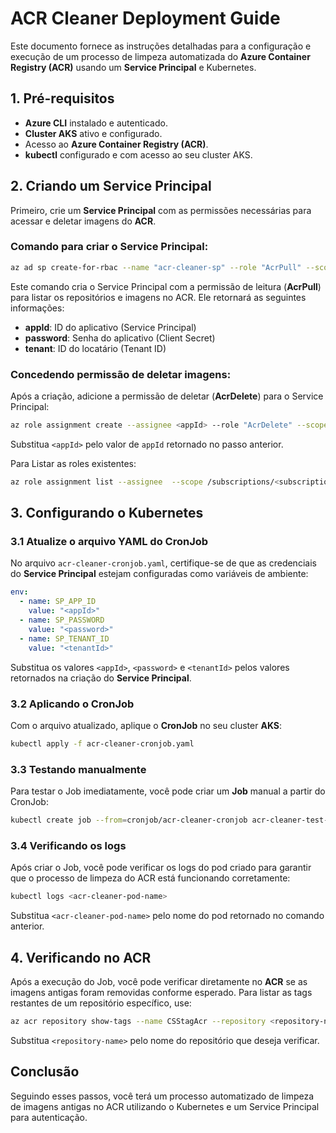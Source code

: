 
# ACR Cleaner Deployment Guide

Este documento fornece as instruções detalhadas para a configuração e execução de um processo de limpeza automatizada do **Azure Container Registry (ACR)** usando um **Service Principal** e Kubernetes.

## 1. Pré-requisitos

- **Azure CLI** instalado e autenticado.
- **Cluster AKS** ativo e configurado.
- Acesso ao **Azure Container Registry (ACR)**.
- **kubectl** configurado e com acesso ao seu cluster AKS.

## 2. Criando um Service Principal

Primeiro, crie um **Service Principal** com as permissões necessárias para acessar e deletar imagens do **ACR**.

### Comando para criar o Service Principal:

```bash
az ad sp create-for-rbac --name "acr-cleaner-sp" --role "AcrPull" --scopes /subscriptions/<subscription-id>/resourceGroups/RG-CS-Staging/providers/Microsoft.ContainerRegistry/registries/CSStagAcr
```

Este comando cria o Service Principal com a permissão de leitura (**AcrPull**) para listar os repositórios e imagens no ACR. Ele retornará as seguintes informações:

- **appId**: ID do aplicativo (Service Principal)
- **password**: Senha do aplicativo (Client Secret)
- **tenant**: ID do locatário (Tenant ID)

### Concedendo permissão de deletar imagens:

Após a criação, adicione a permissão de deletar (**AcrDelete**) para o Service Principal:

```bash
az role assignment create --assignee <appId> --role "AcrDelete" --scope /subscriptions/<subscription-id>/resourceGroups/RG-CS-Staging/providers/Microsoft.ContainerRegistry/registries/CSStagAcr
```

Substitua `<appId>` pelo valor de `appId` retornado no passo anterior.

Para Listar as roles existentes:

```bash
az role assignment list --assignee  --scope /subscriptions/<subscription-id>/resourceGroups/RG-CS-Staging/providers/Microsoft.ContainerRegistry/registries/CSStagAcr
```

## 3. Configurando o Kubernetes

### 3.1 Atualize o arquivo YAML do CronJob

No arquivo `acr-cleaner-cronjob.yaml`, certifique-se de que as credenciais do **Service Principal** estejam configuradas como variáveis de ambiente:

```yaml
env:
  - name: SP_APP_ID
    value: "<appId>"
  - name: SP_PASSWORD
    value: "<password>"
  - name: SP_TENANT_ID
    value: "<tenantId>"
```

Substitua os valores `<appId>`, `<password>` e `<tenantId>` pelos valores retornados na criação do **Service Principal**.

### 3.2 Aplicando o CronJob

Com o arquivo atualizado, aplique o **CronJob** no seu cluster **AKS**:

```bash
kubectl apply -f acr-cleaner-cronjob.yaml
```

### 3.3 Testando manualmente

Para testar o Job imediatamente, você pode criar um **Job** manual a partir do CronJob:

```bash
kubectl create job --from=cronjob/acr-cleaner-cronjob acr-cleaner-test-job
```

### 3.4 Verificando os logs

Após criar o Job, você pode verificar os logs do pod criado para garantir que o processo de limpeza do ACR está funcionando corretamente:

```bash
kubectl logs <acr-cleaner-pod-name>
```

Substitua `<acr-cleaner-pod-name>` pelo nome do pod retornado no comando anterior.

## 4. Verificando no ACR

Após a execução do Job, você pode verificar diretamente no **ACR** se as imagens antigas foram removidas conforme esperado. Para listar as tags restantes de um repositório específico, use:

```bash
az acr repository show-tags --name CSStagAcr --repository <repository-name> --output table
```

Substitua `<repository-name>` pelo nome do repositório que deseja verificar.

## Conclusão

Seguindo esses passos, você terá um processo automatizado de limpeza de imagens antigas no ACR utilizando o Kubernetes e um Service Principal para autenticação.
